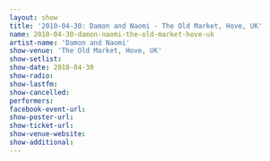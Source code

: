```yaml
---
layout: show
title: '2010-04-30: Damon and Naomi - The Old Market, Hove, UK'
name: 2010-04-30-damon-naomi-the-old-market-hove-uk
artist-name: 'Damon and Naomi'
show-venue: 'The Old Market, Hove, UK'
show-setlist: 
show-date: 2010-04-30
show-radio: 
show-lastfm: 
show-cancelled: 
performers: 
facebook-event-url: 
show-poster-url: 
show-ticket-url: 
show-venue-website: 
show-additional: 
---
```


